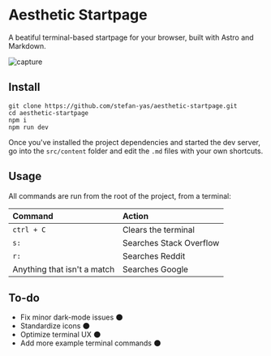 # Aesthetic Startpage

A beatiful terminal-based startpage for your browser, built with Astro and Markdown.

![capture](https://github.com/stefan-yas/aesthetic-startpage/blob/main/public/capture.png)

## Install

```
git clone https://github.com/stefan-yas/aesthetic-startpage.git
cd aesthetic-startpage
npm i
npm run dev
```

Once you've installed the project dependencies and started the dev server, go into the `src/content` folder and edit the `.md` files with your own shortcuts.

## Usage

All commands are run from the root of the project, from a terminal:

| Command                     | Action                  |
| :-------------------------- | :---------------------- |
| `ctrl + C`                  | Clears the terminal     |
| `s:`                        | Searches Stack Overflow |
| `r:`                        | Searches Reddit         |
| Anything that isn't a match | Searches Google         |

## To-do

- Fix minor dark-mode issues 🌑
- Standardize icons 🌑
- Optimize terminal UX 🌑
- Add more example terminal commands 🌑

